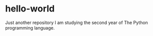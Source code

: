 # hello-world
Just another repository
I am studying the second year of The Python programming language.

